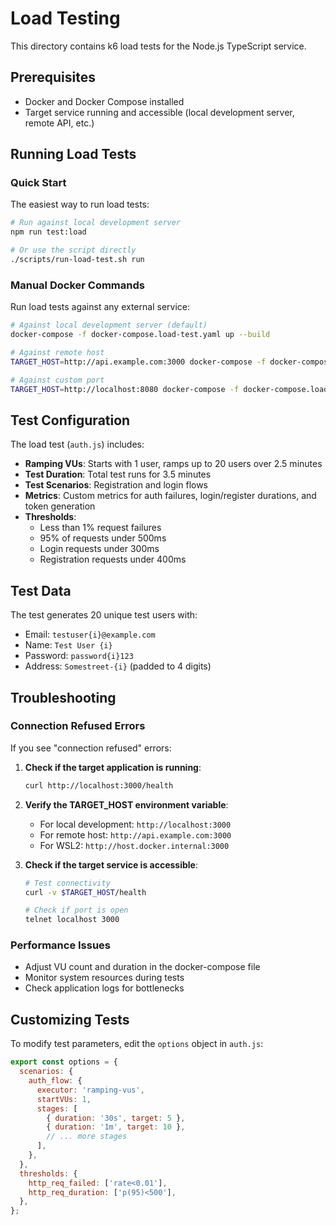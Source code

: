# Load Testing

This directory contains k6 load tests for the Node.js TypeScript service.

## Prerequisites

- Docker and Docker Compose installed
- Target service running and accessible (local development server, remote API, etc.)

## Running Load Tests

### Quick Start

The easiest way to run load tests:

```bash
# Run against local development server
npm run test:load

# Or use the script directly
./scripts/run-load-test.sh run
```

### Manual Docker Commands

Run load tests against any external service:

```bash
# Against local development server (default)
docker-compose -f docker-compose.load-test.yaml up --build

# Against remote host
TARGET_HOST=http://api.example.com:3000 docker-compose -f docker-compose.load-test.yaml up --build

# Against custom port
TARGET_HOST=http://localhost:8080 docker-compose -f docker-compose.load-test.yaml up --build
```

## Test Configuration

The load test (`auth.js`) includes:

- **Ramping VUs**: Starts with 1 user, ramps up to 20 users over 2.5 minutes
- **Test Duration**: Total test runs for 3.5 minutes
- **Test Scenarios**: Registration and login flows
- **Metrics**: Custom metrics for auth failures, login/register durations, and token generation
- **Thresholds**: 
  - Less than 1% request failures
  - 95% of requests under 500ms
  - Login requests under 300ms
  - Registration requests under 400ms

## Test Data

The test generates 20 unique test users with:
- Email: `testuser{i}@example.com`
- Name: `Test User {i}`
- Password: `password{i}123`
- Address: `Somestreet-{i}` (padded to 4 digits)

## Troubleshooting

### Connection Refused Errors

If you see "connection refused" errors:

1. **Check if the target application is running**:
   ```bash
   curl http://localhost:3000/health
   ```

2. **Verify the TARGET_HOST environment variable**:
   - For local development: `http://localhost:3000`
   - For remote host: `http://api.example.com:3000`
   - For WSL2: `http://host.docker.internal:3000`

3. **Check if the target service is accessible**:
   ```bash
   # Test connectivity
   curl -v $TARGET_HOST/health
   
   # Check if port is open
   telnet localhost 3000
   ```

### Performance Issues

- Adjust VU count and duration in the docker-compose file
- Monitor system resources during tests
- Check application logs for bottlenecks

## Customizing Tests

To modify test parameters, edit the `options` object in `auth.js`:

```javascript
export const options = {
  scenarios: {
    auth_flow: {
      executor: 'ramping-vus',
      startVUs: 1,
      stages: [
        { duration: '30s', target: 5 },
        { duration: '1m', target: 10 },
        // ... more stages
      ],
    },
  },
  thresholds: {
    http_req_failed: ['rate<0.01'],
    http_req_duration: ['p(95)<500'],
  },
};
```
